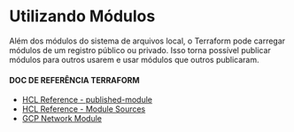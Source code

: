 # Utilizando Módulos

Além dos módulos do sistema de arquivos local, o Terraform pode carregar módulos de um registro público ou privado. Isso torna possível publicar módulos para outros usarem e usar módulos que outros publicaram.

#### DOC DE REFERÊNCIA TERRAFORM

- [HCL Reference - published-module](https://developer.hashicorp.com/terraform/language/modules#published-modules "published-module")
- [HCL Reference - Module Sources](https://www.terraform.io/language/modules/sources "Module Sources")
- [GCP Network Module](https://registry.terraform.io/modules/terraform-google-modules/network "GCP Network Module")
